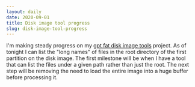 ```yaml
---
layout: daily
date: 2020-09-01
title: Disk image tool progress
slug: disk-image-tool-progress
---
```


I'm making steady progress on my [gpt fat disk image tools](https://github.com/gridbugs/gpt-fat-disk-image) project.
As of tonight I can list the "long names" of files in the root directory of the first partition on the disk image.
The first milestone will be when I have a tool that can list the files under a given path rather than just the root.
The next step will be removing the need to load the entire image into a huge buffer before processing it.
